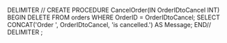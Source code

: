 DELIMITER //
CREATE PROCEDURE CancelOrder(IN OrderIDtoCancel INT)
BEGIN
DELETE FROM orders WHERE OrderID = OrderIDtoCancel;
SELECT CONCAT('Order ', OrderIDtoCancel, 'is cancelled.') AS Message;
END//
DELIMITER ;